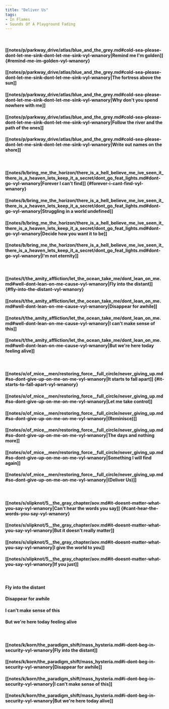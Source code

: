 ```yaml
---
title: "Deliver Us"
tags:
- In Flames
- Sounds Of A Playground Fading
---
```

&nbsp;
#### [[notes/p/parkway_drive/atlas/blue_and_the_grey.md#cold-sea-please-dont-let-me-sink-dont-let-me-sink-vyl-wnanory|Remind me I'm golden]] {#remind-me-im-golden-vyl-wnanory}
#### [[notes/p/parkway_drive/atlas/blue_and_the_grey.md#cold-sea-please-dont-let-me-sink-dont-let-me-sink-vyl-wnanory|The fortress above the sun]]
#### [[notes/p/parkway_drive/atlas/blue_and_the_grey.md#cold-sea-please-dont-let-me-sink-dont-let-me-sink-vyl-wnanory|Why don't you spend nowhere with me]]
#### [[notes/p/parkway_drive/atlas/blue_and_the_grey.md#cold-sea-please-dont-let-me-sink-dont-let-me-sink-vyl-wnanory|Follow the river and the path of the ones]]
#### [[notes/p/parkway_drive/atlas/blue_and_the_grey.md#cold-sea-please-dont-let-me-sink-dont-let-me-sink-vyl-wnanory|Write out names on the shore]]
&nbsp;
#### [[notes/b/bring_me_the_horizon/there_is_a_hell_believe_me_ive_seen_it_there_is_a_heaven_lets_keep_it_a_secret/dont_go_feat_lights.md#dont-go-vyl-wnanory|Forever I can't find]] {#forever-i-cant-find-vyl-wnanory}
#### [[notes/b/bring_me_the_horizon/there_is_a_hell_believe_me_ive_seen_it_there_is_a_heaven_lets_keep_it_a_secret/dont_go_feat_lights.md#dont-go-vyl-wnanory|Struggling in a world undefined]]
#### [[notes/b/bring_me_the_horizon/there_is_a_hell_believe_me_ive_seen_it_there_is_a_heaven_lets_keep_it_a_secret/dont_go_feat_lights.md#dont-go-vyl-wnanory|Decide how you want it to be]]
#### [[notes/b/bring_me_the_horizon/there_is_a_hell_believe_me_ive_seen_it_there_is_a_heaven_lets_keep_it_a_secret/dont_go_feat_lights.md#dont-go-vyl-wnanory|I'm not eternity]]
&nbsp;
#### [[notes/t/the_amity_affliction/let_the_ocean_take_me/dont_lean_on_me.md#well-dont-lean-on-me-cause-vyl-wnanory|Fly into the distant]] {#fly-into-the-distant-vyl-wnanory}
#### [[notes/t/the_amity_affliction/let_the_ocean_take_me/dont_lean_on_me.md#well-dont-lean-on-me-cause-vyl-wnanory|Disappear for awhile]]
#### [[notes/t/the_amity_affliction/let_the_ocean_take_me/dont_lean_on_me.md#well-dont-lean-on-me-cause-vyl-wnanory|I can't make sense of this]]
#### [[notes/t/the_amity_affliction/let_the_ocean_take_me/dont_lean_on_me.md#well-dont-lean-on-me-cause-vyl-wnanory|But we're here today feeling alive]]
&nbsp;
#### [[notes/o/of_mice__men/restoring_force__full_circle/never_giving_up.md#so-dont-give-up-on-me-on-me-vyl-wnanory|It starts to fall apart]] {#it-starts-to-fall-apart-vyl-wnanory}
#### [[notes/o/of_mice__men/restoring_force__full_circle/never_giving_up.md#so-dont-give-up-on-me-on-me-vyl-wnanory|Let me take control]]
#### [[notes/o/of_mice__men/restoring_force__full_circle/never_giving_up.md#so-dont-give-up-on-me-on-me-vyl-wnanory|(Reminisce)]]
#### [[notes/o/of_mice__men/restoring_force__full_circle/never_giving_up.md#so-dont-give-up-on-me-on-me-vyl-wnanory|The days and nothing more]]
#### [[notes/o/of_mice__men/restoring_force__full_circle/never_giving_up.md#so-dont-give-up-on-me-on-me-vyl-wnanory|Something I will find again]]
#### [[notes/o/of_mice__men/restoring_force__full_circle/never_giving_up.md#so-dont-give-up-on-me-on-me-vyl-wnanory|(Deliver Us)]]
&nbsp;
#### [[notes/s/slipknot/5__the_gray_chapter/aov.md#it-doesnt-matter-what-you-say-vyl-wnanory|Can't hear the words you say]] {#cant-hear-the-words-you-say-vyl-wnanory}
#### [[notes/s/slipknot/5__the_gray_chapter/aov.md#it-doesnt-matter-what-you-say-vyl-wnanory|But it doesn't really matter]]
#### [[notes/s/slipknot/5__the_gray_chapter/aov.md#it-doesnt-matter-what-you-say-vyl-wnanory|I give the world to you]]
#### [[notes/s/slipknot/5__the_gray_chapter/aov.md#it-doesnt-matter-what-you-say-vyl-wnanory|If you just]]
&nbsp;
#### Fly into the distant
#### Disappear for awhile
#### I can't make sense of this
#### But we're here today feeling alive
&nbsp;
#### [[notes/k/korn/the_paradigm_shift/mass_hysteria.md#i-dont-beg-in-security-vyl-wnanory|Fly into the distant]]
#### [[notes/k/korn/the_paradigm_shift/mass_hysteria.md#i-dont-beg-in-security-vyl-wnanory|Disappear for awhile]]
#### [[notes/k/korn/the_paradigm_shift/mass_hysteria.md#i-dont-beg-in-security-vyl-wnanory|I can't make sense of this]]
#### [[notes/k/korn/the_paradigm_shift/mass_hysteria.md#i-dont-beg-in-security-vyl-wnanory|But we're here today alive]]
